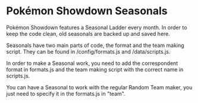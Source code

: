 Pokémon Showdown Seasonals
========================================================================

Pokémon Showdown features a Seasonal Ladder every month. In order to keep the code clean, old seasonals are backed up and saved here.

Seasonals have two main parts of code, the format and the team making script. They can be found in /config/formats.js and /data/scripts.js.

In order to make a Seasonal work, you need to add the correspondent format in formats.js and the team making script with the correct name in scripts.js.

You can have a Seasonal to work with the regular Random Team maker, you just need to specify it in the formats.js in "team".
